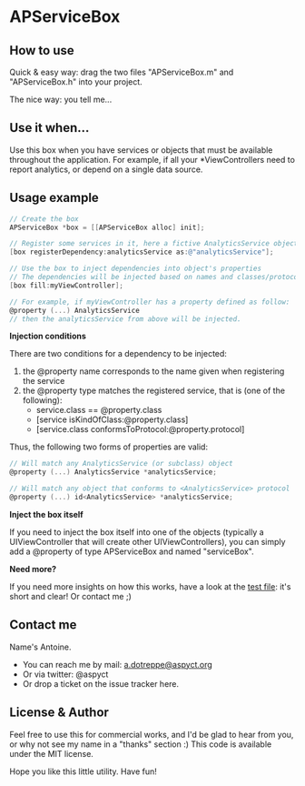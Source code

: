 APServiceBox
============

How to use
----------

Quick & easy way: drag the two files "APServiceBox.m" and "APServiceBox.h" into your project.

The nice way: you tell me...

Use it when...
--------------

Use this box when you have services or objects that must be available throughout the application.
For example, if all your *ViewControllers need to report analytics, or depend on a single data source.

Usage example
-------------

```objective-c
// Create the box
APServiceBox *box = [[APServiceBox alloc] init];

// Register some services in it, here a fictive AnalyticsService object
[box registerDependency:analyticsService as:@"analyticsService"];

// Use the box to inject dependencies into object's properties
// The dependencies will be injected based on names and classes/protocols
[box fill:myViewController];

// For example, if myViewController has a property defined as follow:
@property (...) AnalyticsService
// then the analyticsService from above will be injected.
```

**Injection conditions**

There are two conditions for a dependency to be injected:

1.  the @property name corresponds to the name given when registering the service
2.  the @property type matches the registered service, that is (one of the following):
    -   service.class == @property.class
    -   [service isKindOfClass:@property.class]
    -   [service.class conformsToProtocol:@property.protocol]
    
Thus, the following two forms of properties are valid:
```objective-c
// Will match any AnalyticsService (or subclass) object
@property (...) AnalyticsService *analyticsService;

// Will match any object that conforms to <AnalyticsService> protocol
@property (...) id<AnalyticsService> *analyticsService;
```

**Inject the box itself**

If you need to inject the box itself into one of the objects (typically a UIViewController that will create other UIViewControllers), you can simply add a @property of type APServiceBox and named "serviceBox".

**Need more?**

If you need more insights on how this works, have a look at the [test file](https://github.com/aspyct/APServiceBox/blob/master/APServiceBoxTests/TestCases/APServiceBoxTest.m): it's short and clear!
Or contact me ;)

Contact me
----------

Name's Antoine.
-   You can reach me by mail: a.dotreppe@aspyct.org
-   Or via twitter: @aspyct
-   Or drop a ticket on the issue tracker here.

License & Author
----------------

Feel free to use this for commercial works, and I'd be glad to hear from you, or why not see my name in a "thanks" section :)
This code is available under the MIT license.

Hope you like this little utility. Have fun!


